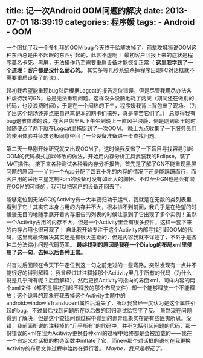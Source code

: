 title:  记一次Android OOM问题的解决
date:   2013-07-01 18:39:19
categories: 程序媛
tags:
	- Android
	- OOM
---


一个困扰了我一个多礼拜的OOM bug今天终于给解决掉了，前辈攻城狮说OOM这种东西总是由不起眼的东西引起的，此言不虚啊！
最初客户回报上来的症状是程序莫名卡死、黑屏，无法操作乃至需要重启设备才能恢复正常（ **这里我学到了一个道理：客户都是没什么耐心的。** 其实多等几秒系统杀掉程序出现FC对话框就不需要重启设备了的说）。
<!--more-->

起初我希望能重现bug然后根据Logcat的报告定位错误，但是尽管我用尽办法各种虐待我的GN，总是无法重现问题。这样没头没脑地耗了两天（期间还在做别的代码，也没浪费时间），于是在一个闷热的下午，程序媛我背上背包出了现场。（为了出这个现场还差点把自己笔记本的网卡们搞死，真是辛苦它们了。）
总觉得我有bug退散体质的说，在客户店里从下午坐到晚上一直风平浪静，倒是刚到那里的时候随便点了两下就在Logcat里捕捉到了一次OOM。
晚上九点收集了一下服务员们的使用体验并征求老板同意带回了一台设备准备进一步查找问题。

第二天一早刚开始研究就又出现OOM了，这时候我反省了一下盲目寻找容易引起OOM的代码模式加以修改的做法，开始用内存分析工具武装我的Eclipse，装了MAT插件。
接下来各种测试各种看内存分析报告，首先是了解了GN不能重现黑屏问题的原因——丫为一个App分配了四五十兆的内存的情况下还是能蹒跚而行，而客户用的采用三星定制Rom的设备可没有如此大的胸怀。不过至少GN也是会有潜在OOM的可能的，我可以把客户的设备还回去了。

能够定位到无法GC的Activity有一大半要归功于运气，我就是在无数的类列表里看到了它！其实它本身占用的内存并不大，根本排不到前面，我几乎是在绝望的时候漫无目的地随手展开着内存报告的列表的时候注意到了它出现了多个实例！虽然一个Activity占用的内存不大，但是一个Activity里会有很多控件，这样一套下来的内存占用也很可观了！
自此我开始专注于这个Activity内部寻找引起OOM的代码，这里离最终解决其实还是有很大差距的，但是内容我就不详述了，不外乎是各种二分法缩小问题代码范围。
**最终找到的原因是我在一个Dialog的布局xml里使用了<requestForcs  />这一句，去掉以后各种正常。**

兴奋过后回顾在今天下午定位到这一句之前走过的一些弯路，突然发现有一点并不能很好的得到解释：
我曾经试过注释掉那个Acitivity里几乎所有的代码（为什么说是几乎所有呢？后面解释），然后更换Activity的指向的界面xml，同样内容的两个xml文件（都不是最初引起不释放的那个布局文件）却一个能够释放一个不能释放；这个诡异的现象在我去掉这个Activity主题中的android:windowIsTranslucent属性后消失了，所以我曾经一度认为是这个属性引起的bug，不过最后找到问题所在以后做的回归测试给它平了反。
虽然现在问题得到了解决，但是这个查找问题过程中碰到的诡异现象实在是有些匪夷所思。没错，我前面所说的注释掉的“几乎所有”的代码中，并不包括引起问题的代码，那一份错误的xml在我为Acitivity更换各种xml的过程中始终都是会被加载的——我在一个自定义对话框的构造函数中inflate了它，而new那个对话框的语句在我更换Activity的布局文件过程中始终在运行着。
_Maybe，我只是眼花了。_
